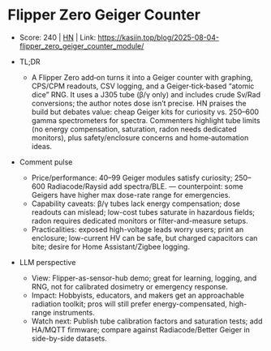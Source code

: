 # Flipper Zero Geiger Counter

- Score: 240 | [HN](https://news.ycombinator.com/item?id=45289453) | Link: https://kasiin.top/blog/2025-08-04-flipper_zero_geiger_counter_module/

- TL;DR
    - A Flipper Zero add‑on turns it into a Geiger counter with graphing, CPS/CPM readouts, CSV logging, and a Geiger‑tick‑based “atomic dice” RNG. It uses a J305 tube (β/γ only) and includes crude Sv/Rad conversions; the author notes dose isn’t precise. HN praises the build but debates value: cheap Geiger kits for curiosity vs. $250–$600 gamma spectrometers for spectra. Commenters highlight tube limits (no energy compensation, saturation, radon needs dedicated monitors), plus safety/enclosure concerns and home‑automation ideas.

- Comment pulse
    - Price/performance: $40–$99 Geiger modules satisfy curiosity; $250–$600 Radiacode/Raysid add spectra/BLE. — counterpoint: some Geigers have higher max dose-rate range for emergencies.
    - Capability caveats: β/γ tubes lack energy compensation; dose readouts can mislead; low-cost tubes saturate in hazardous fields; radon requires dedicated monitors or filter-and-measure setups.
    - Practicalities: exposed high-voltage leads worry users; print an enclosure; low-current HV can be safe, but charged capacitors can bite; desire for Home Assistant/Zigbee logging.

- LLM perspective
    - View: Flipper-as-sensor-hub demo; great for learning, logging, and RNG, not for calibrated dosimetry or emergency response.
    - Impact: Hobbyists, educators, and makers get an approachable radiation toolkit; pros will still prefer energy-compensated, high-range instruments.
    - Watch next: Publish tube calibration factors and saturation tests; add HA/MQTT firmware; compare against Radiacode/Better Geiger in side-by-side datasets.
